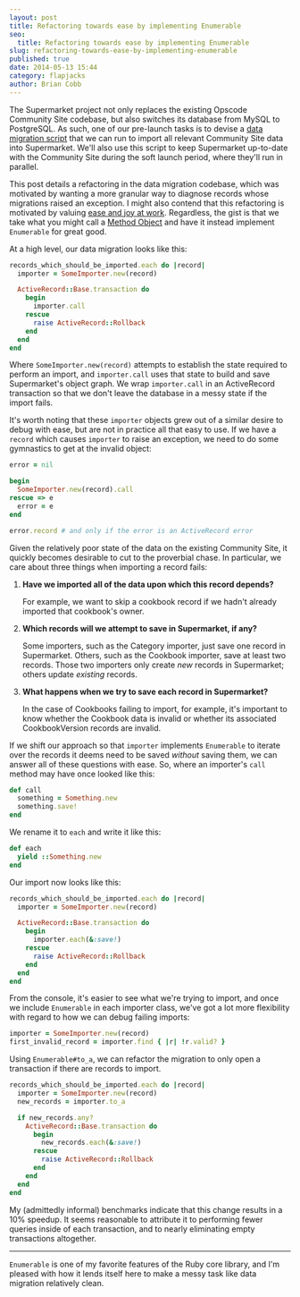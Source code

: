 ```yaml
---
layout: post
title: Refactoring towards ease by implementing Enumerable
seo:
  title: Refactoring towards ease by implementing Enumerable
slug: refactoring-towards-ease-by-implementing-enumerable
published: true
date: 2014-05-13 15:44
category: flapjacks
author: Brian Cobb
---
```


The Supermarket project not only replaces the existing Opscode Community Site codebase, but also switches its database from MySQL to PostgreSQL. As such, one of our pre-launch tasks is to devise a [data migration script][1] that we can run to import all relevant Community Site data into Supermarket. We'll also use this script to keep Supermarket up-to-date with the Community Site during the soft launch period, where they'll run in parallel.

This post details a refactoring in the data migration codebase, which was motivated by wanting a more granular way to diagnose records whose migrations raised an exception. I might also contend that this refactoring is motivated by valuing [ease and joy at work][2]. Regardless, the gist is that we take what you might call a [Method Object][3] and have it instead implement `Enumerable` for great good.

At a high level, our data migration looks like this:

```ruby
records_which_should_be_imported.each do |record|
  importer = SomeImporter.new(record)

  ActiveRecord::Base.transaction do
    begin
      importer.call
    rescue
      raise ActiveRecord::Rollback
    end
  end
end
```

Where `SomeImporter.new(record)` attempts to establish the state required to perform an import, and `importer.call` uses that state to build and save Supermarket's object graph. We wrap `importer.call` in an ActiveRecord transaction so that we don't leave the database in a messy state if the import fails.

It's worth noting that these `importer` objects grew out of a similar desire to debug with ease, but are not in practice all that easy to use. If we have a `record` which causes `importer` to raise an exception, we need to do some gymnastics to get at the invalid object:

```ruby
error = nil

begin
  SomeImporter.new(record).call
rescue => e
  error = e
end

error.record # and only if the error is an ActiveRecord error
```

Given the relatively poor state of the data on the existing Community Site, it quickly becomes desirable to cut to the proverbial chase. In particular, we care about three things when importing a record fails:

1.  **Have we imported all of the data upon which this record depends?**

    For example, we want to skip a cookbook record if we hadn't already imported that cookbook's owner.

2.  **Which records will we attempt to save in Supermarket, if any?**

    Some importers, such as the Category importer, just save one record in Supermarket. Others, such as the Cookbook importer, save at least two records. Those two importers only create *new* records in Supermarket; others update *existing* records.

3.  **What happens when we try to save each record in Supermarket?**

    In the case of Cookbooks failing to import, for example, it's important to know whether the Cookbook data is invalid or whether its associated CookbookVersion records are invalid.

If we shift our approach so that `importer` implements `Enumerable` to iterate over the records it deems need to be saved *without* saving them, we can answer all of these questions with ease. So, where an importer's `call` method may have once looked like this:

```ruby
def call
  something = Something.new
  something.save!
end
```

We rename it to `each` and write it like this:

```ruby
def each
  yield ::Something.new
end
```

Our import now looks like this:

```ruby
records_which_should_be_imported.each do |record|
  importer = SomeImporter.new(record)

  ActiveRecord::Base.transaction do
    begin
      importer.each(&:save!)
    rescue
      raise ActiveRecord::Rollback
    end
  end
end
```

From the console, it's easier to see what we're trying to import, and once we include `Enumerable` in each importer class, we've got a lot more flexibility with regard to how we can debug failing imports:

```ruby
importer = SomeImporter.new(record)
first_invalid_record = importer.find { |r| !r.valid? }
```

Using `Enumerable#to_a`, we can refactor the migration to only open a transaction if there are records to import.

```ruby
records_which_should_be_imported.each do |record|
  importer = SomeImporter.new(record)
  new_records = importer.to_a

  if new_records.any?
    ActiveRecord::Base.transaction do
      begin
        new_records.each(&:save!)
      rescue
        raise ActiveRecord::Rollback
      end
    end
  end
end
```

My (admittedly informal) benchmarks indicate that this change results in a 10% speedup. It seems reasonable to attribute it to performing fewer queries inside of each transaction, and to nearly eliminating empty transactions altogether.

* * *

`Enumerable` is one of my favorite features of the Ruby core library, and I'm pleased with how it lends itself here to make a messy task like data migration relatively clean.

 [1]: https://github.com/gofullstack/chef-legacy
 [2]: http://www.exampler.com/ease-and-joy.html
 [3]: http://c2.com/cgi/wiki?MethodObject
